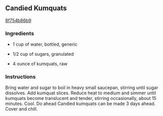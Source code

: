 ## Candied Kumquats

[8f754b86b9](http://www.epicurious.com/recipes/food/views/candied-kumquats-236215)

### Ingredients

 - 1 cup of water, bottled, generic

 - 1/2 cup of sugars, granulated

 - 4 ounce of kumquats, raw

### Instructions

Bring water and sugar to boil in heavy small saucepan, stirring until sugar dissolves. Add kumquat slices. Reduce heat to medium and simmer until kumquats become translucent and tender, stirring occasionally, about 15 minutes. Cool. Do ahead Candied kumquats can be made 3 days ahead. Cover and chill.